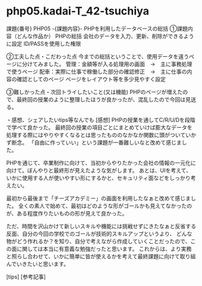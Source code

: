 # php05.kadai-T_42-tsuchiya
課題{番号} PHP05 
-{課題内容}- 
PHPを利用したデータベースの総括
①課題内容（どんな作品か）
PHPの総括
会社のデータを入力、更新、削除ができるように設定
ID/PASSを使用した権限

②工夫した点・こだわった点
今までの総括ということで、使用データを違うページに分けてみました。
管理：金額等が入る処理用の画面　→　主に事務処理で使うページ
配車：実際に仕事で稼働した部分の確認修正　→　主に仕事の内容の確認としてのページ
ページをレイアウト等を多少見やすく設定

③難しかった点・次回トライしたいこと(又は機能)
PHPのページが増えたので、最終回の授業のように整理したほうが良かったが、混乱したので今回は見送る。

・感想、シェアしたいtips等なんでも
[感想]
PHPの授業を通してC/R/U/Dを段階で学べて良かった。
最終回の授業の項目ごとにまとめていけば膨大なデータを処理する際にはやりやすくなるとは思ったもののなかなか関数に頭がついていかず断念。
「自由に作っていい」という課題が一番難しいなと改めて感じました。

PHPを通じて、卒業制作に向けて、当初からやりたかった会社の情報の一元化に向けて。ぼんやりと最終形が見えたような気がします。
あとは、UIを考えて、いかに使用する人が使いやすい形にするかと、セキュリティ面などをしっかり考えたい。

最初から最後まで「チーズアカデミー」の画面を利用したなぁと改めて感じました。
全くの素人で始めて、最初はどのような形がゴールかも見えてなかったのが、ある程度作りたいものの形が見えて良かった。

ただ、時間を沢山かけて新しいスキルや機能には挑戦せずにきたなぁと反省する反面、自分の今回の学校でのゴールが技術的スキルアップというより、
どんな物がどう作れるか？を知り、自分で考えながら作成していくことだったので、この面に関しては本当に有意義な勉強だったと思います。
これからは、より実務と照らし合わせて、いかに簡単に皆が使えるかを考えて最終課題に向けて取り組んでいきたいと思います。

[tips]
[参考記事]

